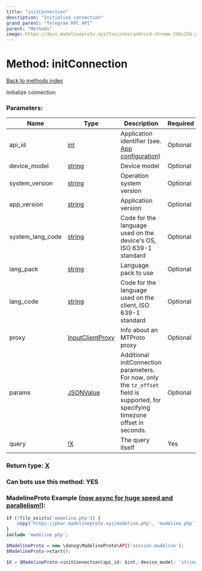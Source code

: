 ```yaml
---
title: "initConnection"
description: "Initialize connection"
grand_parent: "Telegram RPC API"
parent: "Methods"
image: https://docs.madelineproto.xyz/favicons/android-chrome-256x256.png
---
```

# Method: initConnection
[Back to methods index](index.html)



Initialize connection

### Parameters:

| Name     |    Type       | Description | Required |
|----------|---------------|-------------|----------|
|api\_id|[int](/API_docs/types/int.html) | Application identifier (see. [App configuration](https://core.telegram.org/myapp)) | Optional|
|device\_model|[string](/API_docs/types/string.html) | Device model | Optional|
|system\_version|[string](/API_docs/types/string.html) | Operation system version | Optional|
|app\_version|[string](/API_docs/types/string.html) | Application version | Optional|
|system\_lang\_code|[string](/API_docs/types/string.html) | Code for the language used on the device's OS, ISO 639-1 standard | Optional|
|lang\_pack|[string](/API_docs/types/string.html) | Language pack to use | Optional|
|lang\_code|[string](/API_docs/types/string.html) | Code for the language used on the client, ISO 639-1 standard | Optional|
|proxy|[InputClientProxy](/API_docs/types/InputClientProxy.html) | Info about an MTProto proxy | Optional|
|params|[JSONValue](/API_docs/types/JSONValue.html) | Additional initConnection parameters. <br>For now, only the `tz_offset` field is supported, for specifying timezone offset in seconds. | Optional|
|query|[!X](/API_docs/types/!X.html) | The query itself | Yes|


### Return type: [X](/API_docs/types/X.html)

### Can bots use this method: **YES**


### MadelineProto Example ([now async for huge speed and parallelism!](https://docs.madelineproto.xyz/docs/ASYNC.html)):


```php
if (!file_exists('madeline.php')) {
    copy('https://phar.madelineproto.xyz/madeline.php', 'madeline.php');
}
include 'madeline.php';

$MadelineProto = new \danog\MadelineProto\API('session.madeline');
$MadelineProto->start();

$X = $MadelineProto->initConnection(api_id: $int, device_model: 'string', system_version: 'string', app_version: 'string', system_lang_code: 'string', lang_pack: 'string', lang_code: 'string', proxy: $InputClientProxy, params: $JSONValue, query: $!X, );
```

